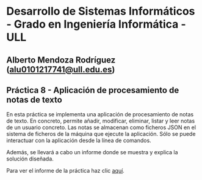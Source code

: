 # Desarrollo de Sistemas Informáticos - Grado en Ingeniería Informática - ULL

## Alberto Mendoza Rodríguez (alu0101217741@ull.edu.es)

## Práctica 8 - Aplicación de procesamiento de notas de texto

En esta práctica se implementa una aplicación de procesamiento de notas de texto. En concreto, permite añadir, modificar, eliminar, listar y leer notas de un usuario concreto. Las notas se almacenan como ficheros JSON en el sistema de ficheros de la máquina que ejecute la aplicación. Sólo se puede interactuar con la aplicación desde la línea de comandos.

Además, se llevará a cabo un informe donde se muestra y explica la solución diseñada.

Para ver el informe de la práctica haz clic [aquí]( https://ull-esit-inf-dsi-2021.github.io/ull-esit-inf-dsi-20-21-prct08-filesystem-notes-app-alu0101217741/).
